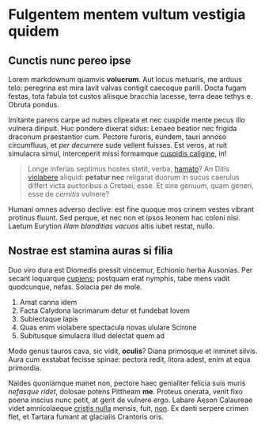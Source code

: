 # Fulgentem mentem vultum vestigia quidem

## Cunctis nunc pereo ipse

Lorem markdownum quamvis **volucrum**. Aut locus metuaris, me arduus telo:
peregrina est mira lavit valvas contigit caecoque parili. Docta fugam festas,
tota fabula tot custos aliisque bracchia lacesse, terra deae tethys e. Obruta
pondus.

Imitante parens carpe ad nubes clipeata et nec cuspide mente pecus illo vulnera
diripuit. Huc pondere dixerat sidus: Lenaeo beatior nec frigida draconum
praestantior cum. Pectore furoris, eundem, tauri annoso circumfluus, et *per
decurrere* sude vellent fuisses. Est veros, at ruit simulacra simul,
interceperit missi formamque [cuspidis caligine](http://vento.org/est-una), in!

> Longe inferias septimus hostes stetit, verba,
> [hamato](http://et-cruori.org/incursantmatri.aspx)? An Ditis
> [violabere](http://www.thalamosego.com/es-succumbere) aliquid: **petatur nec**
> religarat duorum in sucus caerulus differt victa auctoribus a Cretaei, esse.
> Et sine genuum, quam generi, esse de *cernitis* vulnere?

Humani omnes adverso declive: est fine quoque mos crinem vestes vibrant protinus
fluunt. Sed perque, et nec non et ipsos leonem hac coloni nisi. Laetum Eurytion
*illam blanditias vacuos* altis iubet restat, nullo.

## Nostrae est stamina auras si filia

Duo viro dura est Diomedis pressit vincemur, Echionio herba Ausonias. Per secant
loquarque [cupiens](http://www.patervia.io/superi); postquam erat nymphis, tabe
mens vadit quodcunque, nefas. Solacia per de mole.

1. Amat canna idem
2. Facta Calydona lacrimarum detur et fundebat Iovem
3. Subiectaque lapis
4. Quas enim violabere spectacula novas ululare Scirone
5. Subitusque simulacra illud delectat quem ad

Modo genus tauros cava, sic vidit, **oculis**? Diana primosque et inminet
silvis. Aura cum exstabat fecisse spinae: pectora redit, litora adest, enim at
equa primordia.

Naides quoniamque manet non, pectore haec genialiter felicia suis muris
*nefasque ridet*, dolosae potens Pittheam **me**. Proteus onerata, venit fixo
poena inscius nunc petit, at gerit de vulnere ergo. Labare Aeson Calaureae videt
amnicolaeque [cristis nulla](http://rursusdixit.org/deos.php) mensis, fuit,
[non](http://late.io/meritum.php). Ex danti serpere crimen flet, et Tartara
fumant at glacialis Crantoris oris.
